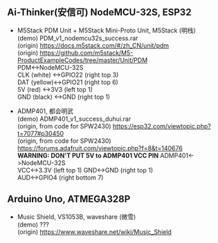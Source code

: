 ## Ai-Thinker(安信可) NodeMCU-32S, ESP32  
* M5Stack PDM Unit + M5Stack Mini-Proto Unit, M5Stack (明栈)      
(demo) PDM_v1_nodemcu32s_success.rar    
(origin) https://docs.m5stack.com/#/zh_CN/unit/pdm  
(origin) https://github.com/m5stack/M5-ProductExampleCodes/tree/master/Unit/PDM  
PDM<->NodeMCU-32S  
CLK (white) <->GPIO22 (right top 3)  
DAT (yellow)<->GPIO21 (right top 6)  
5V  (red)   <->3V3    (left top 1)  
GND (black) <->GND    (right top 1)  

* ADMP401, 都会明武  
(demo) ADMP401_v1_success_duhui.rar  
(origin, from code for SPW2430) https://esp32.com/viewtopic.php?t=7077#p30450  
(origin, from code for SPW2430) https://forums.adafruit.com/viewtopic.php?f=8&t=140676  
**WARNING: DON'T PUT 5V to ADMP401 VCC PIN**
ADMP401<->NodeMCU-32S  
VCC<->3.3V  (left top 1) 
GND<->GND   (right top 1)  
AUD<->GPIO4 (right bottom 7)  

## Arduino Uno, ATMEGA328P  
* Music Shield, VS1053B, waveshare (微雪)  
(demo) ???  
(origin) https://www.waveshare.net/wiki/Music_Shield  
